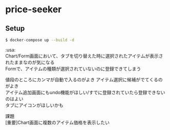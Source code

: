# price-seeker

## Setup
```bash
$ docker-compose up --build -d
```
:usa:  
Chart/Form画面において、タブを切り替えた時に選択されたアイテムが表示されたままなのが気になる  
Formで、アイテムの種類が選択されていないのに登録できてしまう  

値段のところにカンマが自動で入るのがよき
アイテム選択に候補がでてくるのがよき  
アイテム追加画面にもundo機能がほしい/すでに登録されていたら登録できないのはよい  
タブにアイコンがほしいかも


課題  
[重要]Chart画面に複数のアイテム価格を表示したい
